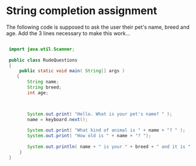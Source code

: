 # String completion assignment

The following code is supposed to ask the user their pet's name, breed and age. Add the 3 lines necessary to make this work...

```java

 import java.util.Scanner;
  
 public class RudeQuestions
 {
     public static void main( String[] args )
    {
        String name;
        String breed;
        int age;

        

        System.out.print( "Hello. What is your pet's name? " );
        name = keyboard.next();
 
        System.out.print( "What kind of animal is " + name + "? " );
        System.out.print( "How old is " + name + "? ");
        
        System.out.println( name + " is your " + breed + " and it is " + age );
     }
 }
```